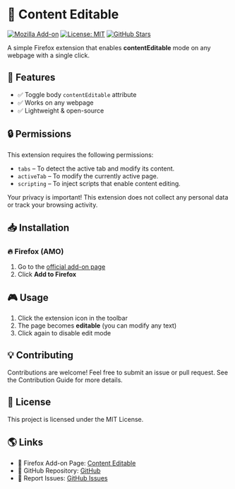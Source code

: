 # 📝 Content Editable

[![Mozilla Add-on](https://img.shields.io/amo/v/content-editable.svg?style=flat-square)](https://addons.mozilla.org/en-US/firefox/addon/content-editable/)
[![License: MIT](https://img.shields.io/badge/License-MIT-green.svg?style=flat-square)](https://github.com/nadProg/content-editable-extension/blob/main/LICENSE)
[![GitHub Stars](https://img.shields.io/github/stars/nadprog/content-editable-extension?style=flat-square)](https://github.com/nadProg/content-editable-extension/stargazers)

A simple Firefox extension that enables **contentEditable** mode on any webpage with a single click.

## 🚀 Features

- ✅ Toggle body `contentEditable` attribute
- ✅ Works on any webpage
- ✅ Lightweight & open-source

## 🔒 Permissions
This extension requires the following permissions:

- `tabs` – To detect the active tab and modify its content.
- `activeTab` – To modify the currently active page.
- `scripting` – To inject scripts that enable content editing.

Your privacy is important! This extension does not collect any personal data or track your browsing activity.

## 📥 Installation

### 🔥 Firefox (AMO)
1. Go to the [official add-on page](https://addons.mozilla.org/en-US/firefox/addon/content-editable/)
2. Click **Add to Firefox**

## 🎮 Usage

1. Click the extension icon in the toolbar
2. The page becomes **editable** (you can modify any text)
3. Click again to disable edit mode

## 💡 Contributing
Contributions are welcome! Feel free to submit an issue or pull request.
See the Contribution Guide for more details.

## 📜 License
This project is licensed under the MIT License.

## 🌎 Links
- 🔗 Firefox Add-on Page: [Content Editable](https://addons.mozilla.org/en-US/firefox/addon/content-editable/)
- 📂 GitHub Repository: [GitHub](https://github.com/nadProg/content-editable-extension)
- 🐞 Report Issues: [GitHub Issues](https://github.com/nadProg/content-editable-extension/issues)